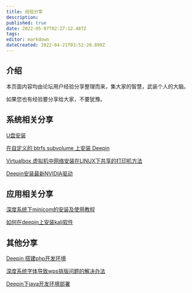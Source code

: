 ```yaml
---
title: 经验分享
description: 
published: true
date: 2022-05-07T02:27:12.487Z
tags: 
editor: markdown
dateCreated: 2022-04-21T03:52:20.899Z
---
```


## 介绍
本页面内容均由论坛用户经验分享整理而来，集大家的智慧，武装个人的大脑。

如果您也有经验要分享给大家，不要犹豫。

## 系统相关分享

[U盘安装](/U盘安装)

[在自定义的 btrfs subvolume 上安装 Deepin](/在自定义的_btrfs_subvolume_上安装_Deepin)

[Virtualbox 虚拟机中网络安装在LINUX下共享的打印机方法](/Virtualbox_虚拟机中网络安装在LINUX下共享的打印机方法)

[Deepin安装最新NVIDIA驱动](/Deepin安装最新NVIDIA驱动)

## 应用相关分享

[深度系统下minicom的安装及使用教程](/深度系统下minicom的安装及使用教程)

[如何在deepin上安装kali软件](/如何在deepin上安装kali软件)


## 其他分享

[Deepin 搭建php开发环境](/Deepin_搭建php开发环境)

[深度系统字体导致wps排版问题的解决办法](/深度系统字体导致wps排版问题的解决办法)

[Deepin下java开发环境部署](/Deepin下java开发环境部署)
